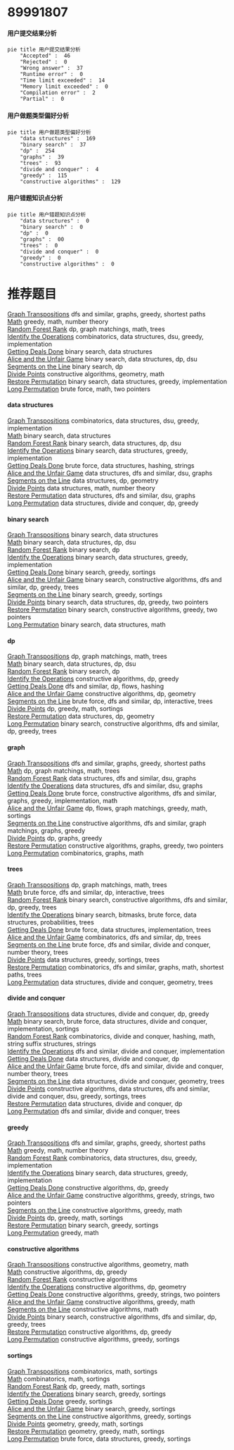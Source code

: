 # 89991807
<!-- tabs:start -->
#### **用户提交结果分析**

```mermaid
pie title 用户提交结果分析
    "Accepted" :  46
    "Rejected" :  0
    "Wrong answer" :  37
    "Runtime error" :  0
    "Time limit exceeded" :  14
    "Memory limit exceeded" :  0
    "Compilation error" :  2
    "Partial" :  0
```
#### **用户做题类型偏好分析**

```mermaid
pie title 用户做题类型偏好分析
    "data structures" :  169
    "binary search" :  37
    "dp" :  254
    "graphs" :  39
    "trees" :  93
    "divide and conquer" :  4
    "greedy" :  115
    "constructive algorithms" :  129
```
#### **用户错题知识点分析**

```mermaid
pie title 用户错题知识点分析
    "data structures" :  0
    "binary search" :  0
    "dp" :  0
    "graphs" :  00
    "trees" :  0
    "divide and conquer" :  0
    "greedy" :  0
    "constructive algorithms" :  0
```
<!-- tabs:end -->
# 推荐题目
[Graph Transpositions](http://codeforces.com/problemset/problem/1442/C)		dfs and similar,
                        graphs,
                        greedy,
                        shortest paths		  
[Math](http://codeforces.com/problemset/problem/1062/B)		greedy,
                        math,
                        number theory		  
[Random Forest Rank](http://codeforces.com/problemset/problem/1067/E)		dp,
                        graph matchings,
                        math,
                        trees		  
[Identify the Operations](https://codeforces.com/contest/1443/problem/F)		combinatorics,
                        data structures,
                        dsu,
                        greedy,
                        implementation		  
[Getting Deals Done](http://codeforces.com/problemset/problem/1070/E)		binary search,
                        data structures		  
[Alice and the Unfair Game](http://codeforces.com/problemset/problem/1236/E)		binary search,
                        data structures,
                        dp,
                        dsu		  
[Segments on the Line](http://codeforces.com/problemset/problem/1055/E)		binary search,
                        dp		  
[Divide Points](http://codeforces.com/problemset/problem/1270/E)		constructive algorithms,
                        geometry,
                        math		  
[Restore Permutation](http://codeforces.com/problemset/problem/1208/D)		binary search,
                        data structures,
                        greedy,
                        implementation		  
[Long Permutation](http://codeforces.com/problemset/problem/1443/E)		brute force,
                        math,
                        two pointers		  
<!-- tabs:start -->
#### **data structures**
[Graph Transpositions](https://codeforces.com/contest/1443/problem/F)		combinatorics,
                        data structures,
                        dsu,
                        greedy,
                        implementation		  
[Math](http://codeforces.com/problemset/problem/1070/E)		binary search,
                        data structures		  
[Random Forest Rank](http://codeforces.com/problemset/problem/1236/E)		binary search,
                        data structures,
                        dp,
                        dsu		  
[Identify the Operations](http://codeforces.com/problemset/problem/1208/D)		binary search,
                        data structures,
                        greedy,
                        implementation		  
[Getting Deals Done](http://codeforces.com/problemset/problem/1056/E)		brute force,
                        data structures,
                        hashing,
                        strings		  
[Alice and the Unfair Game](http://codeforces.com/problemset/problem/1444/C)		data structures,
                        dfs and similar,
                        dsu,
                        graphs		  
[Segments on the Line](http://codeforces.com/problemset/problem/1083/E)		data structures,
                        dp,
                        geometry		  
[Divide Points](http://codeforces.com/problemset/problem/1349/A)		data structures,
                        math,
                        number theory		  
[Restore Permutation](https://codeforces.com/contest/1445/problem/E)		data structures,
                        dfs and similar,
                        dsu,
                        graphs		  
[Long Permutation](http://codeforces.com/problemset/problem/1442/D)		data structures,
                        divide and conquer,
                        dp,
                        greedy		  
#### **binary search**
[Graph Transpositions](http://codeforces.com/problemset/problem/1070/E)		binary search,
                        data structures		  
[Math](http://codeforces.com/problemset/problem/1236/E)		binary search,
                        data structures,
                        dp,
                        dsu		  
[Random Forest Rank](http://codeforces.com/problemset/problem/1055/E)		binary search,
                        dp		  
[Identify the Operations](http://codeforces.com/problemset/problem/1208/D)		binary search,
                        data structures,
                        greedy,
                        implementation		  
[Getting Deals Done](http://codeforces.com/problemset/problem/1251/D)		binary search,
                        greedy,
                        sortings		  
[Alice and the Unfair Game](http://codeforces.com/problemset/problem/1442/E)		binary search,
                        constructive algorithms,
                        dfs and similar,
                        dp,
                        greedy,
                        trees		  
[Segments on the Line](http://codeforces.com/problemset/problem/1443/C)		binary search,
                        greedy,
                        sortings		  
[Divide Points](http://codeforces.com/problemset/problem/1492/C)		binary search,
                        data structures,
                        dp,
                        greedy,
                        two pointers		  
[Restore Permutation](http://codeforces.com/problemset/problem/1463/D)		binary search,
                        constructive algorithms,
                        greedy,
                        two pointers		  
[Long Permutation](http://codeforces.com/problemset/problem/1490/G)		binary search,
                        data structures,
                        math		  
#### **dp**
[Graph Transpositions](http://codeforces.com/problemset/problem/1067/E)		dp,
                        graph matchings,
                        math,
                        trees		  
[Math](http://codeforces.com/problemset/problem/1236/E)		binary search,
                        data structures,
                        dp,
                        dsu		  
[Random Forest Rank](http://codeforces.com/problemset/problem/1055/E)		binary search,
                        dp		  
[Identify the Operations](http://codeforces.com/problemset/problem/1442/A)		constructive algorithms,
                        dp,
                        greedy		  
[Getting Deals Done](http://codeforces.com/problemset/problem/1214/D)		dfs and similar,
                        dp,
                        flows,
                        hashing		  
[Alice and the Unfair Game](http://codeforces.com/problemset/problem/1444/D)		constructive algorithms,
                        dp,
                        geometry		  
[Segments on the Line](http://codeforces.com/problemset/problem/1444/E)		brute force,
                        dfs and similar,
                        dp,
                        interactive,
                        trees		  
[Divide Points](http://codeforces.com/problemset/problem/1443/B)		dp,
                        greedy,
                        math,
                        sortings		  
[Restore Permutation](http://codeforces.com/problemset/problem/1083/E)		data structures,
                        dp,
                        geometry		  
[Long Permutation](http://codeforces.com/problemset/problem/1442/E)		binary search,
                        constructive algorithms,
                        dfs and similar,
                        dp,
                        greedy,
                        trees		  
#### **graph**
[Graph Transpositions](http://codeforces.com/problemset/problem/1442/C)		dfs and similar,
                        graphs,
                        greedy,
                        shortest paths		  
[Math](http://codeforces.com/problemset/problem/1067/E)		dp,
                        graph matchings,
                        math,
                        trees		  
[Random Forest Rank](http://codeforces.com/problemset/problem/1444/C)		data structures,
                        dfs and similar,
                        dsu,
                        graphs		  
[Identify the Operations](https://codeforces.com/contest/1445/problem/E)		data structures,
                        dfs and similar,
                        dsu,
                        graphs		  
[Getting Deals Done](http://codeforces.com/problemset/problem/1487/C)		brute force,
                        constructive algorithms,
                        dfs and similar,
                        graphs,
                        greedy,
                        implementation,
                        math		  
[Alice and the Unfair Game](http://codeforces.com/problemset/problem/1437/C)		dp,
                        flows,
                        graph matchings,
                        greedy,
                        math,
                        sortings		  
[Segments on the Line](http://codeforces.com/problemset/problem/1470/D)		constructive algorithms,
                        dfs and similar,
                        graph matchings,
                        graphs,
                        greedy		  
[Divide Points](http://codeforces.com/problemset/problem/1476/C)		dp,
                        graphs,
                        greedy		  
[Restore Permutation](http://codeforces.com/problemset/problem/1304/D)		constructive algorithms,
                        graphs,
                        greedy,
                        two pointers		  
[Long Permutation](http://codeforces.com/problemset/problem/1475/C)		combinatorics,
                        graphs,
                        math		  
#### **trees**
[Graph Transpositions](http://codeforces.com/problemset/problem/1067/E)		dp,
                        graph matchings,
                        math,
                        trees		  
[Math](http://codeforces.com/problemset/problem/1444/E)		brute force,
                        dfs and similar,
                        dp,
                        interactive,
                        trees		  
[Random Forest Rank](http://codeforces.com/problemset/problem/1442/E)		binary search,
                        constructive algorithms,
                        dfs and similar,
                        dp,
                        greedy,
                        trees		  
[Identify the Operations](http://codeforces.com/problemset/problem/1479/D)		binary search,
                        bitmasks,
                        brute force,
                        data structures,
                        probabilities,
                        trees		  
[Getting Deals Done](http://codeforces.com/problemset/problem/1511/C)		brute force,
                        data structures,
                        implementation,
                        trees		  
[Alice and the Unfair Game](http://codeforces.com/problemset/problem/1499/F)		combinatorics,
                        dfs and similar,
                        dp,
                        trees		  
[Segments on the Line](http://codeforces.com/problemset/problem/1491/E)		brute force,
                        dfs and similar,
                        divide and conquer,
                        number theory,
                        trees		  
[Divide Points](http://codeforces.com/problemset/problem/1466/D)		data structures,
                        greedy,
                        sortings,
                        trees		  
[Restore Permutation](http://codeforces.com/problemset/problem/1495/D)		combinatorics,
                        dfs and similar,
                        graphs,
                        math,
                        shortest paths,
                        trees		  
[Long Permutation](http://codeforces.com/problemset/problem/1303/G)		data structures,
                        divide and conquer,
                        geometry,
                        trees		  
#### **divide and conquer**
[Graph Transpositions](http://codeforces.com/problemset/problem/1442/D)		data structures,
                        divide and conquer,
                        dp,
                        greedy		  
[Math](http://codeforces.com/problemset/problem/1461/D)		binary search,
                        brute force,
                        data structures,
                        divide and conquer,
                        implementation,
                        sortings		  
[Random Forest Rank](http://codeforces.com/problemset/problem/1466/G)		combinatorics,
                        divide and conquer,
                        hashing,
                        math,
                        string suffix structures,
                        strings		  
[Identify the Operations](http://codeforces.com/problemset/problem/1490/D)		dfs and similar,
                        divide and conquer,
                        implementation		  
[Getting Deals Done](https://codeforces.com/contest/1483/problem/C)		data structures,
                        divide and conquer,
                        dp		  
[Alice and the Unfair Game](http://codeforces.com/problemset/problem/1491/E)		brute force,
                        dfs and similar,
                        divide and conquer,
                        number theory,
                        trees		  
[Segments on the Line](http://codeforces.com/problemset/problem/1303/G)		data structures,
                        divide and conquer,
                        geometry,
                        trees		  
[Divide Points](http://codeforces.com/problemset/problem/1494/D)		constructive algorithms,
                        data structures,
                        dfs and similar,
                        divide and conquer,
                        dsu,
                        greedy,
                        sortings,
                        trees		  
[Restore Permutation](http://codeforces.com/problemset/problem/1482/E)		data structures,
                        divide and conquer,
                        dp		  
[Long Permutation](http://codeforces.com/problemset/problem/566/C)		dfs and similar,
                        divide and conquer,
                        trees		  
#### **greedy**
[Graph Transpositions](http://codeforces.com/problemset/problem/1442/C)		dfs and similar,
                        graphs,
                        greedy,
                        shortest paths		  
[Math](http://codeforces.com/problemset/problem/1062/B)		greedy,
                        math,
                        number theory		  
[Random Forest Rank](https://codeforces.com/contest/1443/problem/F)		combinatorics,
                        data structures,
                        dsu,
                        greedy,
                        implementation		  
[Identify the Operations](http://codeforces.com/problemset/problem/1208/D)		binary search,
                        data structures,
                        greedy,
                        implementation		  
[Getting Deals Done](http://codeforces.com/problemset/problem/1442/A)		constructive algorithms,
                        dp,
                        greedy		  
[Alice and the Unfair Game](http://codeforces.com/problemset/problem/1305/B)		constructive algorithms,
                        greedy,
                        strings,
                        two pointers		  
[Segments on the Line](http://codeforces.com/problemset/problem/1042/C)		constructive algorithms,
                        greedy,
                        math		  
[Divide Points](http://codeforces.com/problemset/problem/1443/B)		dp,
                        greedy,
                        math,
                        sortings		  
[Restore Permutation](http://codeforces.com/problemset/problem/1251/D)		binary search,
                        greedy,
                        sortings		  
[Long Permutation](http://codeforces.com/problemset/problem/1445/B)		greedy,
                        math		  
#### **constructive algorithms**
[Graph Transpositions](http://codeforces.com/problemset/problem/1270/E)		constructive algorithms,
                        geometry,
                        math		  
[Math](http://codeforces.com/problemset/problem/1442/A)		constructive algorithms,
                        dp,
                        greedy		  
[Random Forest Rank](http://codeforces.com/problemset/problem/1405/A)		constructive algorithms		  
[Identify the Operations](http://codeforces.com/problemset/problem/1444/D)		constructive algorithms,
                        dp,
                        geometry		  
[Getting Deals Done](http://codeforces.com/problemset/problem/1305/B)		constructive algorithms,
                        greedy,
                        strings,
                        two pointers		  
[Alice and the Unfair Game](http://codeforces.com/problemset/problem/1042/C)		constructive algorithms,
                        greedy,
                        math		  
[Segments on the Line](http://codeforces.com/problemset/problem/1443/A)		constructive algorithms,
                        math		  
[Divide Points](http://codeforces.com/problemset/problem/1442/E)		binary search,
                        constructive algorithms,
                        dfs and similar,
                        dp,
                        greedy,
                        trees		  
[Restore Permutation](https://codeforces.com/contest/1443/problem/D)		constructive algorithms,
                        dp,
                        greedy		  
[Long Permutation](http://codeforces.com/problemset/problem/1446/A)		constructive algorithms,
                        greedy,
                        sortings		  
#### **sortings**
[Graph Transpositions](https://codeforces.com/contest/1445/problem/D)		combinatorics,
                        math,
                        sortings		  
[Math](http://codeforces.com/problemset/problem/1444/B)		combinatorics,
                        math,
                        sortings		  
[Random Forest Rank](http://codeforces.com/problemset/problem/1443/B)		dp,
                        greedy,
                        math,
                        sortings		  
[Identify the Operations](http://codeforces.com/problemset/problem/1251/D)		binary search,
                        greedy,
                        sortings		  
[Getting Deals Done](http://codeforces.com/problemset/problem/1445/A)		greedy,
                        sortings		  
[Alice and the Unfair Game](http://codeforces.com/problemset/problem/1443/C)		binary search,
                        greedy,
                        sortings		  
[Segments on the Line](http://codeforces.com/problemset/problem/1446/A)		constructive algorithms,
                        greedy,
                        sortings		  
[Divide Points](https://codeforces.com/contest/1496/problem/C)		geometry,
                        greedy,
                        math,
                        sortings		  
[Restore Permutation](http://codeforces.com/problemset/problem/1495/A)		geometry,
                        greedy,
                        math,
                        sortings		  
[Long Permutation](http://codeforces.com/problemset/problem/1497/A)		brute force,
                        data structures,
                        greedy,
                        sortings		  
<!-- tabs:end -->
